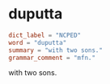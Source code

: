 # duputta

``` toml
dict_label = "NCPED"
word = "duputta"
summary = "with two sons."
grammar_comment = "mfn."
```

with two sons.

